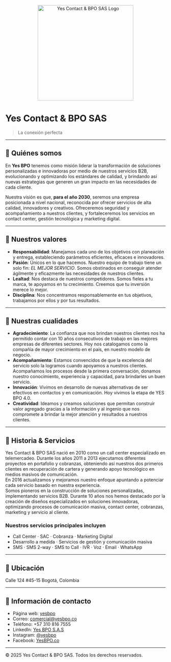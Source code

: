 <!-- Banner/Logo al inicio -->
<p align="center">
  <img src="https://yesbpo.co/Logo%20Yes%20BPO_Mesa%20de%20trabajo%201.png" alt="Yes Contact & BPO SAS Logo" width="300"/>
</p>

# Yes Contact & BPO SAS  
> La conexión perfecta

---

## 🚀 Quiénes somos  
En **Yes BPO** tenemos como misión liderar la transformación de soluciones personalizadas e innovadoras por medio de nuestros servicios B2B, evolucionando y optimizando los estándares de calidad, y brindando así nuevas estrategias que generen un gran impacto en las necesidades de cada cliente.

Nuestra visión es que, **para el año 2030**, seremos una empresa posicionada a nivel nacional, reconocida por ofrecer servicios de alta calidad, innovadores y creativos. Ofreceremos seguridad y acompañamiento a nuestros clientes, y fortaleceremos los servicios en contact center, gestión tecnológica y marketing digital.

---

## 🎯 Nuestros valores  
- **Responsabilidad**: Manejamos cada uno de los objetivos con planeación y entrega, estableciendo parámetros eficientes, eficaces e innovadores.  
- **Pasión**: Únicos en lo que hacemos. Nuestro equipo de trabajo tiene un solo fin: *EL MEJOR SERVICIO*. Somos obstinados en conseguir atender ágilmente y eficazmente las necesidades de nuestros clientes.  
- **Lealtad**: Nos destaca de nuestros competidores. Somos fieles a tu marca, te apoyamos en tu crecimiento. Creemos que tu inversión merece lo mejor.  
- **Disciplina**: Nos concentramos responsablemente en tus objetivos, trabajamos por ellos y por tus resultados.  

---

## 🌟 Nuestras cualidades  
- **Agradecimiento**: La confianza que nos brindan nuestros clientes nos ha permitido contar con 10 años consecutivos de trabajo en las mejores empresas de diferentes sectores. Hoy nos catalogamos como la compañía de mayor crecimiento en el país, en nuestro modelo de negocio.  
- **Acompañamiento**: Estamos convencidos de que la excelencia del servicio solo la logramos cuando apoyamos a nuestros clientes. Acompañamos los procesos desde la primera conversación, donamos nuestro conocimiento, experiencia y capacidad, para brindarles un buen servicio.  
- **Innovación**: Vivimos en desarrollo de nuevas alternativas de ser efectivos en contactos y en comunicación. Hoy vivimos la etapa de YES BPO 4.0.  
- **Creatividad**: Ideamos y creamos soluciones que permitan construir valor agregado gracias a la información y al ingenio que nos compromete a brindar la mejor atención y resultados a nuestros clientes.

---

## 📂 Historia & Servicios  
Yes Contact & BPO SAS nació en 2010 como un call center especializado en telemercadeo. Durante los años 2011 a 2013 ejecutamos diferentes proyectos en portafolio y cobranzas, obteniendo así nuestros dos primeros clientes en recuperación de cartera y generando apoyo tecnológico en medios masivos de comunicación.  
En 2016 actualizamos y mejoramos nuestro enfoque apuntando a potenciar cada servicio basado en nuestra experiencia.  
Somos pioneros en la construcción de soluciones personalizadas, implementando servicios B2B. Durante 10 años nos hemos destacado por la creación de diseños especializados en soluciones innovadoras, optimizando procesos de comunicación masiva, contact center, cobranzas, marketing y servicio al cliente.

### Nuestros servicios principales incluyen  
- Call Center · SAC · Cobranza · Marketing Digital  
- Desarrollo a medida · Servicios de gestión y comunicación masiva  
- SMS · SMS 2-way · SMS to Call · IVR · Voz · Email · WhatsApp

---

## 📍 Ubicación  
Calle 124 #45-15 Bogotá, Colombia

---

## 📌 Información de contacto  
- Página web: [yesbpo](https://yesbpo.com)  
- Correo: comercial@yesbpo.co  
- Teléfono: +57 310 816 7555  
- LinkedIn: [Yes BPO S.A.S](https://co.linkedin.com/company/yes-bpo-s-a-s)  
- Instagram: [@yesbpo](https://www.instagram.com/yesbpo/)  
- Facebook: [YesBPO.co](https://www.facebook.com/yesbpo.co)

---

© 2025 Yes Contact & BPO SAS. Todos los derechos reservados.  
